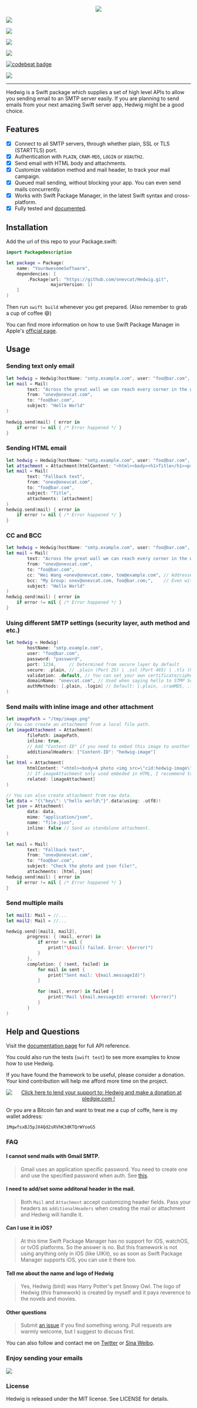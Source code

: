 <p align="center">

<img src="https://cloud.githubusercontent.com/assets/1019875/21935666/b7f8af46-d9f1-11e6-85d7-1cb4bc025226.png"/>

</p>

<p align="center">

<a href="https://swift.org/package-manager/"><img src="https://img.shields.io/badge/swift-3.0-brightgreen.svg"/></a>

<a href="https://travis-ci.org/onevcat/Hedwig"><img src="https://img.shields.io/travis/onevcat/Hedwig/master.svg"></a>

<a href="https://swift.org/package-manager/"><img src="https://img.shields.io/badge/platform-macos%20|%20Linux-blue.svg"/></a>

<a href="https://codecov.io/gh/onevcat/Hedwig"><img src="https://codecov.io/gh/onevcat/Hedwig/branch/master/graph/badge.svg"/></a>

<a href="https://codebeat.co/projects/github-com-onevcat-hedwig"><img alt="codebeat badge" src="https://codebeat.co/badges/87196d17-29e4-4152-b24e-20eaab8d718b" /></a>

<a href="https://raw.githubusercontent.com/onevcat/Hedwig/master/LICENSE"><img src="https://img.shields.io/cocoapods/l/Hedwig.svg?style=flat"/></a>

</p>

---

Hedwig is a Swift package which supplies a set of high level APIs to allow you sending email to an SMTP server easily. If you are planning to send emails from your next amazing Swift server app, Hedwig might be a good choice.

## Features

- [x] Connect to all SMTP servers, through whether plain, SSL or TLS (STARTTLS) port.
- [x] Authentication with `PLAIN`, `CRAM-MD5`, `LOGIN` or `XOAUTH2`.
- [x] Send email with HTML body and attachments.
- [x] Customize validation method and mail header, to track your mail campaign.
- [x] Queued mail sending, without blocking your app. You can even send mails concurrently.
- [x] Works with Swift Package Manager, in the latest Swift syntax and cross-platform.
- [x] Fully tested and [documented](https://onevcat.github.io/Hedwig/).

## Installation

Add the url of this repo to your Package.swift:

```swift
import PackageDescription

let package = Package(
    name: "YourAwesomeSoftware",
    dependencies: [
        .Package(url: "https://github.com/onevcat/Hedwig.git", 
                 majorVersion: 1)
    ]
)
```

Then run `swift build` whenever you get prepared. (Also remember to grab a cup of coffee 😄)

You can find more information on how to use Swift Package Manager in Apple's [official page](https://swift.org/package-manager/).

## Usage

### Sending text only email

```swift
let hedwig = Hedwig(hostName: "smtp.example.com", user: "foo@bar.com", password: "password")
let mail = Mail(
        text: "Across the great wall we can reach every corner in the world.", 
        from: "onev@onevcat.com", 
        to: "foo@bar.com", 
        subject: "Hello World"
)
    
hedwig.send(mail) { error in
    if error != nil { /* Error happened */ }
}
```

### Sending HTML email

```swift
let hedwig = Hedwig(hostName: "smtp.example.com", user: "foo@bar.com", password: "password")
let attachment = Attachment(htmlContent: "<html><body><h1>Title</h1><p>Content</p></body></html>")
let mail = Mail(
        text: "Fallback text", 
        from: "onev@onevcat.com", 
        to: "foo@bar.com", 
        subject: "Title", 
        attachments: [attachment]
)
hedwig.send(mail) { error in
    if error != nil { /* Error happened */ }
}
```

### CC and BCC

```swift
let hedwig = Hedwig(hostName: "smtp.example.com", user: "foo@bar.com", password: "password")
let mail = Mail(
        text: "Across the great wall we can reach every corner in the world.", 
        from: "onev@onevcat.com", 
        to: "foo@bar.com",
        cc: "Wei Wang <onev@onevcat.com>, tom@example.com", // Addresses will be parsed for you
        bcc: "My Group: onev@onevcat.com, foo@bar.com;",    // Even with group syntax
        subject: "Hello World"
)
hedwig.send(mail) { error in
    if error != nil { /* Error happened */ }
}
```

### Using different SMTP settings (security layer, auth method and etc.)

```swift
let hedwig = Hedwig(
        hostName: "smtp.example.com", 
        user: "foo@bar.com", 
        password: "password",
        port: 1234,     // Determined from secure layer by default
        secure: .plain, // .plain (Port 25) | .ssl (Port 465) | .tls (Port 587) (default)
        validation: .default, // You can set your own certificate/cipher/protocols
        domainName: "onevcat.com", // Used when saying hello to STMP Server
        authMethods: [.plain, .login] // Default: [.plain, .cramMD5, .login, .xOauth2]        
)
```

### Send mails with inline image and other attachment

```swift
let imagePath = "/tmp/image.png"
// You can create an attachment from a local file path.
let imageAttachment = Attachment(
        filePath: imagePath, 
        inline: true, 
        // Add "Content-ID" if you need to embed this image to another attachment.
        additionalHeaders: ["Content-ID": "hedwig-image"] 
)
let html = Attachment(
        htmlContent: "<html><body>A photo <img src=\"cid:hedwig-image\"/></body></html>", 
        // If imageAttachment only used embeded in HTML, I recommend to set it as related.
        related: [imageAttachment]
)

// You can also create attachment from raw data.
let data = "{\"key\": \"hello world\"}".data(using: .utf8)!
let json = Attachment(
        data: data, 
        mime: "application/json", 
        name: "file.json", 
        inline: false // Send as standalone attachment.
)

let mail = Mail(
        text: "Fallback text", 
        from: "onev@onevcat.com", 
        to: "foo@bar.com", 
        subject: "Check the photo and json file!",
        attachments: [html, json]
hedwig.send(mail) { error in
    if error != nil { /* Error happened */ }
}
```

### Send multiple mails

```swift
let mail1: Mail = //...
let mail2: Mail = //...

hedwig.send([mail1, mail2], 
        progress: { (mail, error) in
            if error != nil { 
                print("\(mail) failed. Error: \(error)") 
            }
        },
        completion: { (sent, failed) in
            for mail in sent {
                print("Sent mail: \(mail.messageId)")
            }
            
            for (mail, error) in failed {
                print("Mail \(mail.messageId) errored: \(error)")
            }
        }
)

```

## Help and Questions

Visit the [documentation page](https://onevcat.github.io/Hedwig/) for full API reference.

You could also run the tests (`swift test`) to see more examples to know how to use Hedwig.

If you have found the framework to be useful, please consider a donation. Your kind contribution will help me afford more time on the project.

<p align="center"><a href='https://pledgie.com/campaigns/33218'><img alt='Click here to lend your support to: Hedwig and make a donation at pledgie.com !' src='https://pledgie.com/campaigns/33218.png?skin_name=chrome' border='0' ></a></p>

Or you are a Bitcoin fan and want to treat me a cup of coffe, here is my wallet address:

```
1MqwfsxBJ5pJX4Qd2sRVhK3dKTQrWYooG5
```

### FAQ

#### I cannot send mails with Gmail SMTP.

> Gmail uses an application specific password. You need to create one and use the specified password when auth. See [this](https://support.google.com/accounts/answer/185833?hl=en).

#### I need to add/set some additonal header in the mail.

> Both `Mail` and `Attachment` accept customizing header fields. Pass your headers as `additionalHeaders` when creating the mail or attachment and Hedwig will handle it.

#### Can I use it in iOS?

> At this time Swift Package Manager has no support for iOS, watchOS, or tvOS platforms. So the answer is no. But this framework is not using anything only in iOS (like UIKit), so as soon as Swift Package Manager supports iOS, you can use it there too.

#### Tell me about the name and logo of Hedwig

> Yes, Hedwig (bird) was Harry Potter's pet Snowy Owl. The logo of Hedwig (this framework) is created by myself and it pays reverence to the novels and movies.

#### Other questions

> Submit [an issue](https://github.com/onevcat/Hedwig/issues/new) if you find something wrong. Pull requests are warmly welcome, but I suggest to discuss first.

You can also follow and contact me on [Twitter](http://twitter.com/onevcat) or [Sina Weibo](http://weibo.com/onevcat).

### Enjoy sending your emails

![](https://cloud.githubusercontent.com/assets/1019875/21879961/8321a0ba-d8df-11e6-968d-41992815d2f6.gif)

### License

Hedwig is released under the MIT license. See LICENSE for details.


